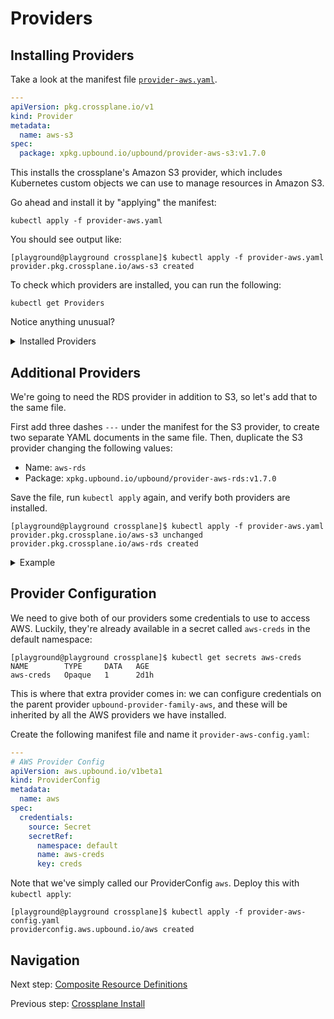 # Providers

## Installing Providers

Take a look at the manifest file [`provider-aws.yaml`](provider-aws.yaml).

```yaml
---
apiVersion: pkg.crossplane.io/v1
kind: Provider
metadata:
  name: aws-s3
spec:
  package: xpkg.upbound.io/upbound/provider-aws-s3:v1.7.0
```

This installs the crossplane's Amazon S3 provider, which includes Kubernetes custom objects we can use to manage resources in Amazon S3.

Go ahead and install it by "applying" the manifest:

```shell
kubectl apply -f provider-aws.yaml
```

You should see output like:

```shell
[playground@playground crossplane]$ kubectl apply -f provider-aws.yaml
provider.pkg.crossplane.io/aws-s3 created
```

To check which providers are installed, you can run the following:

```shell
kubectl get Providers
```

Notice anything unusual?

<details>
  <summary>Installed Providers</summary>

  ```shell
  [playground@playground crossplane]$ kubectl get Providers
  NAME                          INSTALLED   HEALTHY   PACKAGE                                              AGE
  aws-s3                        True        True      xpkg.upbound.io/upbound/provider-aws-s3:v1.7.0       42s
  upbound-provider-family-aws   True        True      xpkg.upbound.io/upbound/provider-family-aws:v1.7.0   42s
  ```

  An extra provider was installed! We'll see more of this in a moment, but the `family-aws` provider is automatically installed along with the S3 provider
</details>

## Additional Providers

We're going to need the RDS provider in addition to S3, so let's add that to the same file.

First add three dashes `---` under the manifest for the S3 provider, to create two separate YAML documents in the same file. Then, duplicate the S3 provider changing the following values:

- Name: `aws-rds`
- Package: `xpkg.upbound.io/upbound/provider-aws-rds:v1.7.0`

Save the file, run `kubectl apply` again, and verify both providers are installed.

```shell
[playground@playground crossplane]$ kubectl apply -f provider-aws.yaml
provider.pkg.crossplane.io/aws-s3 unchanged
provider.pkg.crossplane.io/aws-rds created
```

<details>
  <summary>Example</summary>
  The full file should look like this:

  ```yaml
  ---
  # AWS S3 Provider
  apiVersion: pkg.crossplane.io/v1
  kind: Provider
  metadata:
    name: aws-s3
  spec:
    package: xpkg.upbound.io/upbound/provider-aws-s3:v1.7.0
  ---
  # AWS RDS Provider
  apiVersion: pkg.crossplane.io/v1
  kind: Provider
  metadata:
    name: aws-rds
  spec:
    package: xpkg.upbound.io/upbound/provider-aws-rds:v1.7.0
  ```

  `kubectl get providers` should output:

  ```shell
  [playground@playground crossplane]$ kubectl get Providers
  NAME                          INSTALLED   HEALTHY   PACKAGE                                              AGE
  aws-rds                       True        True      xpkg.upbound.io/upbound/provider-aws-rds:v1.7.0      21h
  aws-s3                        True        True      xpkg.upbound.io/upbound/provider-aws-s3:v1.7.0       21h
  upbound-provider-family-aws   True        True      xpkg.upbound.io/upbound/provider-family-aws:v1.7.0   23h
  ```

</details>

## Provider Configuration

We need to give both of our providers some credentials to use to access AWS. Luckily, they're already available in a secret called `aws-creds` in the default namespace:

```shell
[playground@playground crossplane]$ kubectl get secrets aws-creds
NAME        TYPE     DATA   AGE
aws-creds   Opaque   1      2d1h
```

This is where that extra provider comes in: we can configure credentials on the parent provider `upbound-provider-family-aws`, and these will be inherited by all the AWS providers we have installed.

Create the following manifest file and name it `provider-aws-config.yaml`:

```yaml
---
# AWS Provider Config
apiVersion: aws.upbound.io/v1beta1
kind: ProviderConfig
metadata:
  name: aws
spec:
  credentials:
    source: Secret
    secretRef:
      namespace: default
      name: aws-creds
      key: creds
```

Note that we've simply called our ProviderConfig `aws`. Deploy this with `kubectl apply`:

```shell
[playground@playground crossplane]$ kubectl apply -f provider-aws-config.yaml
providerconfig.aws.upbound.io/aws created
```

## Navigation

Next step: [Composite Resource Definitions](../1c-xrds/README.md)

Previous step: [Crossplane Install](../1a-crossplane-install/README.md)
